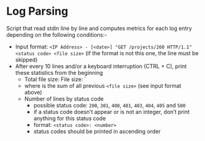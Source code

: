 # Log Parsing 
Script that read stdin line by line and computes metrics for each log entry depending on the following conditions:-
  - Input format: `<IP Address> - [<date>] "GET /projects/260 HTTP/1.1" <status code> <file size>` (if the format is not this one, the line must be skipped)
  - After every 10 lines and/or a keyboard interruption (CTRL + C), print these statistics from the beginning
    - Total file size:  File size: <total size>`
    - where is the sum of all previous `<file size>` (see input format above)
    - Number of lines by status code
      - possible status code: `200`, `301`, `400`, `401`, `403`, `404`, `405` and `500`
      - if a status code doesn’t appear or is not an integer, don’t print anything for this status code
      - format: `<status code>: <number>`
      - status codes should be printed in ascending order
